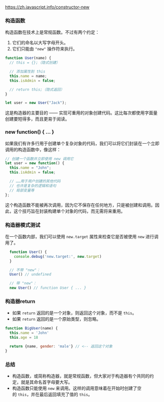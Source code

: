 https://zh.javascript.info/constructor-new

### 构造函数

构造函数在技术上是常规函数。不过有两个约定：

1.  它们的命名以大写字母开头。
2.  它们只能由 `"new"` 操作符来执行。

```js
function User(name) {
  // this = {};（隐式创建）

  // 添加属性到 this
  this.name = name;
  this.isAdmin = false;

  // return this;（隐式返回）
}

let user = new User("Jack");

```

这是构造器的主要目的 —— 实现可重用的对象创建代码。这比每次都使用字面量创建要短得多，而且更易于阅读。

### new function() { … }

如果我们有许多行用于创建单个复杂对象的代码，我们可以将它们封装在一个立即调用的构造函数中，像这样：

```js
// 创建一个函数并立即使用 new 调用它
let user = new function() {
  this.name = "John";
  this.isAdmin = false;

  // ……用于用户创建的其他代码
  // 也许是复杂的逻辑和语句
  // 局部变量等
};
```

这个构造函数不能被再次调用，因为它不保存在任何地方，只是被创建和调用。因此，这个技巧旨在封装构建单个对象的代码，而无需将来重用。

### 构造器模式测试

在一个函数内部，我们可以使用 `new.target` 属性来检查它是否被使用 `new` 进行调用了。

```js
  function User() {
    console.debug('new.target:', new.target)
  }

  // 不带 "new"：
  User() // undefined

  // 带 "new"：
  new User() // function User { ... }
  ```

### 构造器return

-   如果 `return` 返回的是一个对象，则返回这个对象，而不是 `this`。
-   如果 `return` 返回的是一个原始类型，则忽略。

```js
function BigUser(name) {
  this.name = 'John'
  this.age = 18

  return {name, gender: 'male'} // <-- 返回这个对象
}
```

### 总结

-   构造函数，或简称构造器，就是常规函数，但大家对于构造器有个共同的约定，就是其命名首字母要大写。
-   构造函数只能使用 `new` 来调用。这样的调用意味着在开始时创建了空的 `this`，并在最后返回填充了值的 `this`。